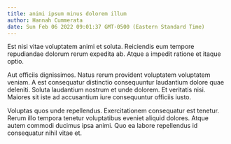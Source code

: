 ```yaml
---
title: animi ipsum minus dolorem illum
author: Hannah Cummerata
date: Sun Feb 06 2022 09:01:37 GMT-0500 (Eastern Standard Time)
---
```

Est nisi vitae voluptatem animi et soluta. Reiciendis eum tempore repudiandae dolorum rerum expedita ab. Atque a impedit ratione et itaque optio.

 Aut officiis dignissimos. Natus rerum provident voluptatem voluptatem veniam. A est consequatur distinctio consequuntur laudantium dolore quae deleniti. Soluta laudantium nostrum et unde dolorem. Et veritatis nisi. Maiores sit iste ad accusantium iure consequuntur officiis iusto.

 Voluptas quos unde repellendus. Exercitationem consequatur est tenetur. Rerum illo tempora tenetur voluptatibus eveniet aliquid dolores. Atque autem commodi ducimus ipsa animi. Quo ea labore repellendus id consequatur nihil vitae et.